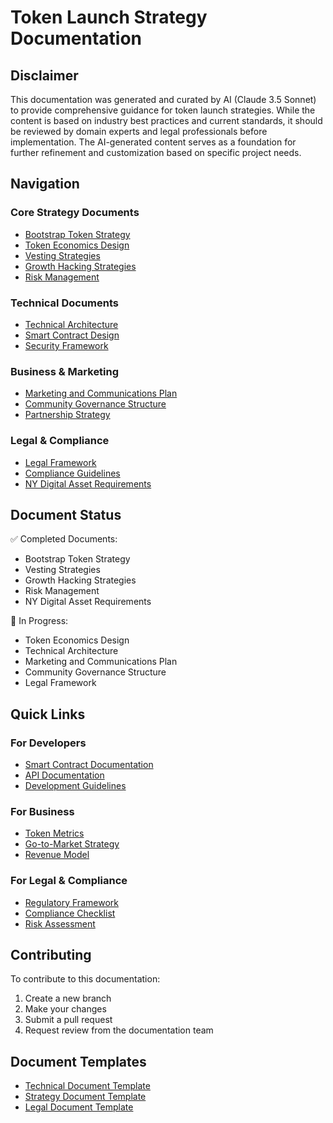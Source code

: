 # Token Launch Strategy Documentation

## Disclaimer
This documentation was generated and curated by AI (Claude 3.5 Sonnet) to provide comprehensive guidance for token launch strategies. While the content is based on industry best practices and current standards, it should be reviewed by domain experts and legal professionals before implementation. The AI-generated content serves as a foundation for further refinement and customization based on specific project needs.

## Navigation

### Core Strategy Documents
- [Bootstrap Token Strategy](./bootstrap-token-strategy.md)
- [Token Economics Design](./token-economics.md)
- [Vesting Strategies](./vesting-strategies.md)
- [Growth Hacking Strategies](./growth-hacking-strategies.md)
- [Risk Management](./risk-management.md)

### Technical Documents
- [Technical Architecture](./technical-architecture.md)
- [Smart Contract Design](./smart-contract-design.md)
- [Security Framework](./security-framework.md)

### Business & Marketing
- [Marketing and Communications Plan](./marketing-communications.md)
- [Community Governance Structure](./community-governance.md)
- [Partnership Strategy](./partnership-strategy.md)

### Legal & Compliance
- [Legal Framework](./legal-framework.md)
- [Compliance Guidelines](./compliance-guidelines.md)
- [NY Digital Asset Requirements](../legal/ny-digital-asset-requirements.md)

## Document Status

✅ Completed Documents:
- Bootstrap Token Strategy
- Vesting Strategies
- Growth Hacking Strategies
- Risk Management
- NY Digital Asset Requirements

🔄 In Progress:
- Token Economics Design
- Technical Architecture
- Marketing and Communications Plan
- Community Governance Structure
- Legal Framework

## Quick Links

### For Developers
- [Smart Contract Documentation](./technical/smart-contracts.md)
- [API Documentation](./technical/api-docs.md)
- [Development Guidelines](./technical/development-guidelines.md)

### For Business
- [Token Metrics](./business/token-metrics.md)
- [Go-to-Market Strategy](./business/go-to-market.md)
- [Revenue Model](./business/revenue-model.md)

### For Legal & Compliance
- [Regulatory Framework](./legal/regulatory-framework.md)
- [Compliance Checklist](./legal/compliance-checklist.md)
- [Risk Assessment](./legal/risk-assessment.md)

## Contributing

To contribute to this documentation:
1. Create a new branch
2. Make your changes
3. Submit a pull request
4. Request review from the documentation team

## Document Templates
- [Technical Document Template](./templates/technical-template.md)
- [Strategy Document Template](./templates/strategy-template.md)
- [Legal Document Template](./templates/legal-template.md) 